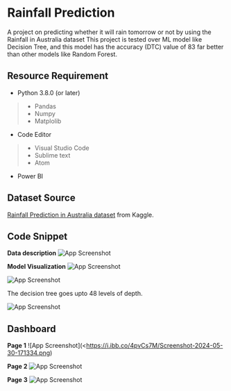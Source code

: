# Rainfall Prediction

A project on predicting whether it will rain tomorrow or not by using the Rainfall in Australia dataset This project is tested over ML model like Decision Tree, and this model has the accuracy (DTC) value of 83 far better than other models like Random Forest.


## Resource Requirement
- Python 3.8.0 (or later)
>- Pandas
>- Numpy
>- Matplolib
- Code Editor
>- Visual Studio Code
>- Sublime text
>- Atom
- Power BI

## Dataset Source
[Rainfall Prediction in Australia dataset](https://www.kaggle.com/datasets/jsphyg/weather-dataset-rattle-package) from Kaggle.


## Code Snippet
**Data description**
![App Screenshot](https://i.ibb.co/s6JFHCb/Screenshot-2024-05-30-174057.png)

**Model Visualization**
![App Screenshot](https://i.ibb.co/m84MKmw/Screenshot-2024-05-30-180014.png)

![App Screenshot](https://i.ibb.co/dmptqsP/Screenshot-2024-05-30-180353.png)

The decision tree goes upto 48 levels of depth.

![App Screenshot](https://i.ibb.co/RTwpv6D/Screenshot-2024-05-30-180656.png)



## Dashboard

**Page 1**
![App Screenshot](<https://i.ibb.co/4pvCs7M/Screenshot-2024-05-30-171334.png)

**Page 2**
![App Screenshot](https://i.ibb.co/1dwKKyZ/Screenshot-2024-05-30-180931.png)

**Page 3**
![App Screenshot](https://i.ibb.co/94wtLTK/Screenshot-2024-05-30-180944.png)